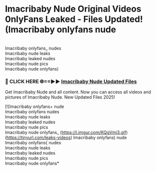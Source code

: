 # Imacribaby Nude Original Videos 0nlyFans Leaked - Files Updated! (Imacribaby onlyfans nude<br>
<br>
Imacribaby onlyfans_ nudes<br>
Imacribaby nude leaks<br>
Imacribaby leaked nudes<br>
Imacribaby nude pics<br>
Imacribaby nude onlyfans)

<h3>🔴 CLICK HERE 🌐==►► <a href="https://tinyurl.com/leaks-videos" rel="nofollow">Imacribaby Nude Updated Files</a></h3>

Get Imacribaby Nude and all content. Now you can access all videos and pictures of Imacribaby Nude. New Updated Files 2025!

[![Imacribaby onlyfans+ nude<br>
Imacribaby onlyfans nudes<br>
Imacribaby nude leaks<br>
Imacribaby leaked nudes<br>
Imacribaby nude pics<br>
Imacribaby nude onlyfans_
(https://i.imgur.com/KQgVmj3.gif)(https://tinyurl.com/leaks-videos)
Imacribaby onlyfans) nude<br>
Imacribaby onlyfans{ nudes<br>
Imacribaby nude leaks<br>
Imacribaby leaked nudes<br>
Imacribaby nude pics<br>
Imacribaby nude onlyfans*